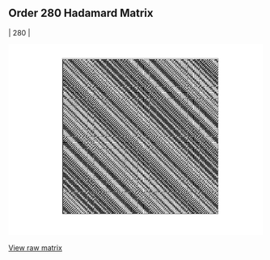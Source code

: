 ## Order 280 Hadamard Matrix

| 280 |

<img src="280.png" class="img-responsive" alt=""> 

[View raw matrix](order280.txt)
